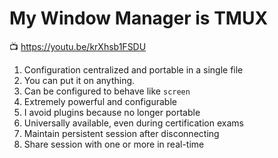 # My Window Manager is TMUX

📺 <https://youtu.be/krXhsb1FSDU>

1. Configuration centralized and portable in a single file
1. You can put it on anything.
1. Can be configured to behave like `screen`
1. Extremely powerful and configurable
1. I avoid plugins because no longer portable
1. Universally available, even during certification exams
1. Maintain persistent session after disconnecting
1. Share session with one or more in real-time
